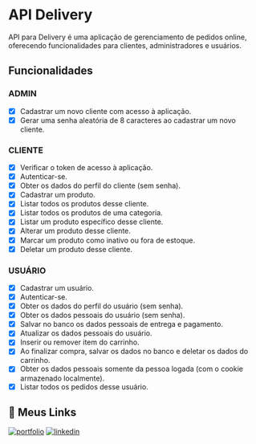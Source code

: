 # API Delivery

API para Delivery é uma aplicação de gerenciamento de pedidos online, oferecendo funcionalidades para clientes, administradores e usuários.

## Funcionalidades

### ADMIN

- [X] Cadastrar um novo cliente com acesso à aplicação.
- [X] Gerar uma senha aleatória de 8 caracteres ao cadastrar um novo cliente.

### CLIENTE

- [X] Verificar o token de acesso à aplicação.
- [X] Autenticar-se.
- [X] Obter os dados do perfil do cliente (sem senha).
- [X] Cadastrar um produto.
- [X] Listar todos os produtos desse cliente.
- [X] Listar todos os produtos de uma categoria.
- [X] Listar um produto específico desse cliente.
- [X] Alterar um produto desse cliente.
- [X] Marcar um produto como inativo ou fora de estoque.
- [X] Deletar um produto desse cliente.

### USUÁRIO

- [X] Cadastrar um usuário.
- [X] Autenticar-se.
- [X] Obter os dados do perfil do usuário (sem senha).
- [X] Obter os dados pessoais do usuário (sem senha).
- [X] Salvar no banco os dados pessoais de entrega e pagamento.
- [X] Atualizar os dados pessoais do usuário.
- [X] Inserir ou remover item do carrinho.
- [X] Ao finalizar compra, salvar os dados no banco e deletar os dados do carrinho.
- [X] Obter os dados pessoais somente da pessoa logada (com o cookie armazenado localmente).
- [X] Listar todos os pedidos desse usuário.

## 🔗 Meus Links
[![portfolio](https://img.shields.io/badge/my_portfolio-000?style=for-the-badge&logo=ko-fi&logoColor=white)](https://github.com/devvagnerbr)
[![linkedin](https://img.shields.io/badge/linkedin-0A66C2?style=for-the-badge&logo=linkedin&logoColor=white)](https://www.linkedin.com/in/devvagner/)

